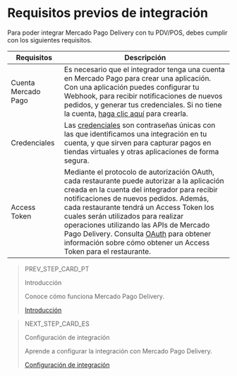 # Requisitos previos de integración

Para poder integrar Mercado Pago Delivery con tu PDV/POS, debes cumplir con los siguientes requisitos.

| Requisitos | Descripción |
|---|---|
|Cuenta Mercado Pago| Es necesario que el integrador tenga una cuenta en Mercado Pago para crear una aplicación. Con una aplicación puedes configurar tu Webhook, para recibir notificaciones de nuevos pedidos, y generar tus credenciales. Si no tiene la cuenta, [haga clic aquí](https://www.mercadopago[FAKER][URL][DOMAIN]/hub/registration/landing) para crearla.|
|Credenciales| Las [credenciales](/developers/es/guides/additional-content/credentials/credentials) son contraseñas únicas con las que identificamos una integración en tu cuenta, y que sirven para capturar pagos en tiendas virtuales y otras aplicaciones de forma segura.|
|Access Token| Mediante el protocolo de autorización OAuth, cada restaurante puede autorizar a la aplicación creada en la cuenta del integrador para recibir notificaciones de nuevos pedidos. Además, cada restaurante tendrá un Access Token los cuales serán utilizados para realizar operaciones utilizando las APIs de Mercado Pago Delivery. Consulta [OAuth](/developers/es/guides/additional-content/security/oauth/introduction) para obtener información sobre cómo obtener un Access Token para el restaurante.|

> PREV_STEP_CARD_PT
>
> Introducción
>
> Conoce cómo funciona Mercado Pago Delivery.
>
> [Introducción](/developers/es/docs/mp-delivery/landing)

> NEXT_STEP_CARD_ES
>
> Configuración de integración
>
> Aprende a configurar la integración con Mercado Pago Delivery.
>
> [Configuración de integración](/developers/es/docs/mp-delivery/integration-configuration)
